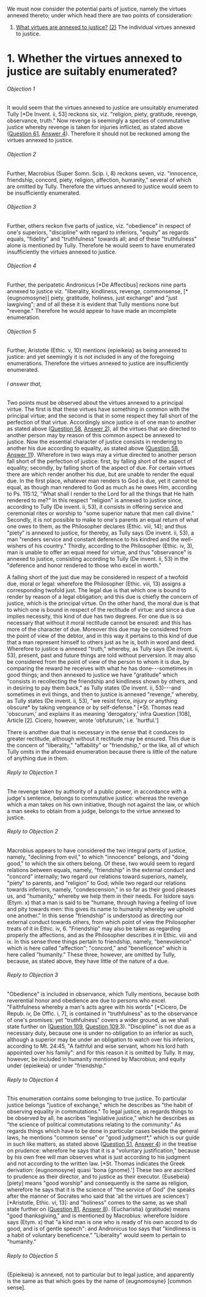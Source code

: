 We must now consider the potential parts of justice, namely the virtues annexed thereto; under which head there are two points of consideration:  

1. [ What virtues are annexed to justice?](#1.%20Whether%20the%20virtues%20annexed%20to%20justice%20are%20suitably%20enumerated?)
[(2)](#SSQ80A2THEP1) The individual virtues annexed to justice.




# 1. Whether the virtues annexed to justice are suitably enumerated? 

###### Objection 1
It would seem that the virtues annexed to justice are unsuitably enumerated Tully \[\*De Invent. ii, 53\] reckons six, viz. "religion, piety, gratitude, revenge, observance, truth." Now revenge is seemingly a species of commutative justice whereby revenge is taken for injuries inflicted, as stated above ([Question 61](../../57.%20Justice/61.%20Parts%20of%20Justice.md), [Answer 4](../../57.%20Justice/61.%20Parts%20of%20Justice.md#4.%20Whether%20the%20just%20is%20absolutely%20the%20same%20as%20retaliation?%20)). Therefore it should not be reckoned among the virtues annexed to justice.  

###### Objection 2
Further, Macrobius (Super Somn. Scip. i, 8) reckons seven, viz. "innocence, friendship, concord, piety, religion, affection, humanity," several of which are omitted by Tully. Therefore the virtues annexed to justice would seem to be insufficiently enumerated.  

###### Objection 3
Further, others reckon five parts of justice, viz. "obedience" in respect of one's superiors, "discipline" with regard to inferiors, "equity" as regards equals, "fidelity" and "truthfulness" towards all; and of these "truthfulness" alone is mentioned by Tully. Therefore he would seem to have enumerated insufficiently the virtues annexed to justice.  

###### Objection 4
Further, the peripatetic Andronicus \[\*De Affectibus\] reckons nine parts annexed to justice viz. "liberality, kindliness, revenge, commonsense, \[\*{eugnomosyne}\] piety, gratitude, holiness, just exchange" and "just lawgiving"; and of all these it is evident that Tully mentions none but "revenge." Therefore he would appear to have made an incomplete enumeration.  

###### Objection 5
Further, Aristotle (Ethic. v, 10) mentions {epieikeia} as being annexed to justice: and yet seemingly it is not included in any of the foregoing enumerations. Therefore the virtues annexed to justice are insufficiently enumerated.  

###### I answer that,
Two points must be observed about the virtues annexed to a principal virtue. The first is that these virtues have something in common with the principal virtue; and the second is that in some respect they fall short of the perfection of that virtue. Accordingly since justice is of one man to another as stated above ([Question 58](../../57.%20Justice/58.%20Justice.md), [Answer 2](../../57.%20Justice/58.%20Justice.md#2.%20Whether%20justice%20is%20always%20towards%20one%20another?%20)), all the virtues that are directed to another person may by reason of this common aspect be annexed to justice. Now the essential character of justice consists in rendering to another his due according to equality, as stated above ([Question 58](../../57.%20Justice/58.%20Justice.md), [Answer 11](../../57.%20Justice/58.%20Justice.md#11.%20Whether%20the%20act%20of%20justice%20is%20to%20render%20to%20each%20one%20his%20own?%20)). Wherefore in two ways may a virtue directed to another person fall short of the perfection of justice: first, by falling short of the aspect of equality; secondly, by falling short of the aspect of due. For certain virtues there are which render another his due, but are unable to render the equal due. In the first place, whatever man renders to God is due, yet it cannot be equal, as though man rendered to God as much as he owes Him, according to Ps. 115:12, "What shall I render to the Lord for all the things that He hath rendered to me?" In this respect "religion" is annexed to justice since, according to Tully (De invent. ii, 53), it consists in offering service and ceremonial rites or worship to "some superior nature that men call divine." Secondly, it is not possible to make to one's parents an equal return of what one owes to them, as the Philosopher declares (Ethic. viii, 14); and thus "piety" is annexed to justice, for thereby, as Tully says (De invent. ii, 53), a man "renders service and constant deference to his kindred and the well-wishers of his country." Thirdly, according to the Philosopher (Ethic. iv, 3), man is unable to offer an equal meed for virtue, and thus "observance" is annexed to justice, consisting according to Tully (De invent. ii, 53) in the "deference and honor rendered to those who excel in worth."  

A falling short of the just due may be considered in respect of a twofold due, moral or legal: wherefore the Philosopher (Ethic. viii, 13) assigns a corresponding twofold just. The legal due is that which one is bound to render by reason of a legal obligation; and this due is chiefly the concern of justice, which is the principal virtue. On the other hand, the moral due is that to which one is bound in respect of the rectitude of virtue: and since a due implies necessity, this kind of due has two degrees. For one due is so necessary that without it moral rectitude cannot be ensured: and this has more of the character of due. Moreover this due may be considered from the point of view of the debtor, and in this way it pertains to this kind of due that a man represent himself to others just as he is, both in word and deed. Wherefore to justice is annexed "truth," whereby, as Tully says (De invent. ii, 53), present, past and future things are told without perversion. It may also be considered from the point of view of the person to whom it is due, by comparing the reward he receives with what he has done---sometimes in good things; and then annexed to justice we have "gratitude" which "consists in recollecting the friendship and kindliness shown by others, and in desiring to pay them back," as Tully states (De invent. ii, 53)---and sometimes in evil things, and then to justice is annexed "revenge," whereby, as Tully states (De invent. ii, 53), "we resist force, injury or anything obscure\* by taking vengeance or by self-defense." \[\*St. Thomas read 'obscurum,' and explains it as meaning 'derogatory,' infra Question \[108\], Article \[2\]. Cicero, however, wrote 'obfuturum,' i.e. 'hurtful.'\]  

There is another due that is necessary in the sense that it conduces to greater rectitude, although without it rectitude may be ensured. This due is the concern of "liberality," "affability" or "friendship," or the like, all of which Tully omits in the aforesaid enumeration because there is little of the nature of anything due in them.  

###### Reply to Objection 1
The revenge taken by authority of a public power, in accordance with a judge's sentence, belongs to commutative justice: whereas the revenge which a man takes on his own initiative, though not against the law, or which a man seeks to obtain from a judge, belongs to the virtue annexed to justice.  

###### Reply to Objection 2
Macrobius appears to have considered the two integral parts of justice, namely, "declining from evil," to which "innocence" belongs, and "doing good," to which the six others belong. Of these, two would seem to regard relations between equals, namely, "friendship" in the external conduct and "concord" internally; two regard our relations toward superiors, namely, "piety" to parents, and "religion" to God; while two regard our relations towards inferiors, namely, "condescension," in so far as their good pleases us, and "humanity," whereby we help them in their needs. For Isidore says (Etym. x) that a man is said to be "humane, through having a feeling of love and pity towards men: this gives its name to humanity whereby we uphold one another." In this sense "friendship" is understood as directing our external conduct towards others, from which point of view the Philosopher treats of it in Ethic. iv, 6. "Friendship" may also be taken as regarding properly the affections, and as the Philosopher describes it in Ethic. viii and ix. In this sense three things pertain to friendship, namely, "benevolence" which is here called "affection"; "concord," and "beneficence" which is here called "humanity." These three, however, are omitted by Tully, because, as stated above, they have little of the nature of a due.  

###### Reply to Objection 3
"Obedience" is included in observance, which Tully mentions, because both reverential honor and obedience are due to persons who excel. "Faithfulness whereby a man's acts agree with his words" \[\*Cicero, De Repub. iv, De Offic. i, 7\], is contained in "truthfulness" as to the observance of one's promises: yet "truthfulness" covers a wider ground, as we shall state further on ([Question 109](../../92.%20Vices%20Opposed%20to%20Religion/103.%20Parts%20of%20Observance%20and%20Ordinary%20Vice/109.%20Truth.md), [Question 109](../../92.%20Vices%20Opposed%20to%20Religion/103.%20Parts%20of%20Observance%20and%20Ordinary%20Vice/109.%20Truth.md),3). "Discipline" is not due as a necessary duty, because one is under no obligation to an inferior as such, although a superior may be under an obligation to watch over his inferiors, according to Mt. 24:45, "A faithful and wise servant, whom his lord hath appointed over his family": and for this reason it is omitted by Tully. It may, however, be included in humanity mentioned by Macrobius; and equity under {epieikeia} or under "friendship."  

###### Reply to Objection 4
This enumeration contains some belonging to true justice. To particular justice belongs "justice of exchange," which he describes as "the habit of observing equality in commutations." To legal justice, as regards things to be observed by all, he ascribes "legislative justice," which he describes as "the science of political commutations relating to the community." As regards things which have to be done in particular cases beside the general laws, he mentions "common sense" or "good judgment\*," which is our guide in such like matters, as stated above ([Question 51](../../47.%20Prudence/51.%20Virtues%20Which%20Are%20Connected%20with%20Prudence.md), [Answer 4](../../47.%20Prudence/51.%20Virtues%20Which%20Are%20Connected%20with%20Prudence.md#4.%20Whether%20{gnome}%20(judging%20well%20according%20to%20general%20law)%20is%20a%20special%20virtue?%20)) in the treatise on prudence: wherefore he says that it is a "voluntary justification," because by his own free will man observes what is just according to his judgment and not according to the written law. \[\*St. Thomas indicates the Greek derivation: {eugnomosyne} quasi 'bona {gnome}.'\] These two are ascribed to prudence as their director, and to justice as their executor. {Eusebeia} \[piety\] means "good worship" and consequently is the same as religion, wherefore he says that it is the science of "the service of God" (he speaks after the manner of Socrates who said that 'all the virtues are sciences') \[\*Aristotle, Ethic. vi, 13\]: and "holiness" comes to the same, as we shall state further on ([Question 81](81.%20Religion.md), [Answer 8](81.%20Religion.md#8.%20Whether%20religion%20is%20the%20same%20as%20sanctity?%20)). {Eucharistia} (gratitude) means "good thanksgiving," and is mentioned by Macrobius: wherefore Isidore says (Etym. x) that "a kind man is one who is ready of his own accord to do good, and is of gentle speech": and Andronicus too says that "kindliness is a habit of voluntary beneficence." "Liberality" would seem to pertain to "humanity."  

###### Reply to Objection 5
{Epieikeia} is annexed, not to particular but to legal justice, and apparently is the same as that which goes by the name of {eugnomosyne} \[common sense\].